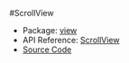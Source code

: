 #ScrollView

* Package: [view](api:)
* API Reference: [ScrollView](api:view)
* [Source Code](https://github.com/rikulo/rikulo/blob/master/client/view/src/ScrollView.dart)